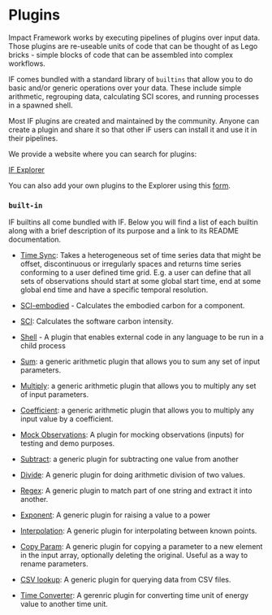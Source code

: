 # Plugins

Impact Framework works by executing pipelines of plugins over input data. Those plugins are re-useable units of code that can be thought of as Lego bricks - simple blocks of code that can be assembled into complex workflows.

IF comes bundled with a standard library of `builtins` that allow you to do basic and/or generic operations over your data. These include simple arithmetic, regrouping data, calculating SCI scores, and running processes in a spawned shell.

Most IF plugins are created and maintained by the community. Anyone can create a plugin and share it so that other iF users can install it and use it in their pipelines.

We provide a website where you can search for plugins:

[IF Explorer](https://explorer.if.greensoftware.foundation)

You can also add your own plugins to the Explorer using this [form](https://wiki.greensoftware.foundation/how-to-add-plugins).

### `built-in`

IF builtins all come bundled with IF. Below you will find a list of each builtin along with a brief description of its purpose and a link to its README documentation.

- [Time Sync](https://github.com/Green-Software-Foundation/if/tree/main/src/builtins#readme): Takes a heterogeneous set of time series data that might be offset, discontinuous or irregularly spaces and returns time series conforming to a user defined time grid. E.g. a user can define that all sets of observations should start at some global start time, end at some global end time and have a specific temporal resolution.

- [SCI-embodied](https://github.com/Green-Software-Foundation/if/tree/main/src/builtins/sci-embodied) - Calculates the embodied carbon for a component.

- [SCI](https://github.com/Green-Software-Foundation/if/tree/main/src/builtins/sci): Calculates the software carbon intensity.
- [Shell](https://github.com/Green-Software-Foundation/if/tree/main/src/builtins/shell) - A plugin that enables external code in any language to be run in a child process

- [Sum](https://github.com/Green-Software-Foundation/if/tree/main/src/builtins/sum): a generic arithmetic plugin that allows you to sum any set of input parameters.
- [Multiply](https://github.com/Green-Software-Foundation/if/tree/main/src/builtins/multiply): a generic arithmetic plugin that allows you to multiply any set of input parameters.
- [Coefficient](https://github.com/Green-Software-Foundation/if/tree/main/src/builtins/coefficient): a generic arithmetic plugin that allows you to multiply any input value by a coefficient.

- [Mock Observations](https://github.com/Green-Software-Foundation/if/tree/main/src/builtins/mock-observations): A plugin for mocking observations (inputs) for testing and demo purposes.
- [Subtract](https://github.com/Green-Software-Foundation/if/tree/main/src/builtins/subtract): a generic plugin for subtracting one value from another

- [Divide](https://github.com/Green-Software-Foundation/if/tree/main/src/builtins/divide): A generic plugin for doing arithmetic division of two values.
- [Regex](https://github.com/Green-Software-Foundation/if/tree/main/src/builtins/regex): A generic plugin to match part of one string and extract it into another.

- [Exponent](https://github.com/Green-Software-Foundation/if/tree/main/src/builtins/exponent): A generic plugin for raising a value to a power

- [Interpolation](https://github.com/Green-Software-Foundation/if/tree/main/src/builtins/interpolation): A generic plugin for interpolating between known points.

- [Copy Param](https://github.com/Green-Software-Foundation/if/tree/main/src/builtins/copy-param): A generic plugin for copying a parameter to a new element in the input array, optionally deleting the original. Useful as a way to rename parameters.

- [CSV lookup](https://github.com/Green-Software-Foundation/if/blob/main/src/if-run/builtins/csv-lookup/README.md): A generic plugin for querying data from CSV files.

- [Time Converter](https://github.com/Green-Software-Foundation/if/blob/main/src/if-run/builtins/time-converter/README.md): A gerenric plugin for converting time unit of energy value to another time unit.
